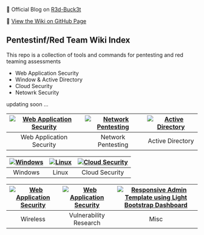🔴 Official Blog on [R3d-Buck3t](https://medium.com/r3d-buck3t)

🔎 [View the Wiki on GitHub Page](https://nairuzabulhul.github.io/R3d-Buck3T/)


## Pentestinf/Red Team Wiki Index 
This repo is a collection of tools and commands for pentesting and red teaming assessments

+ Web Application Security 
+ Window & Active Directory 
+ Cloud Security
+ Netowrk Security


updating soon ...


|[![Web Application Security](https://raw.githubusercontent.com/nairuzabulhul/R3d-Buck3T/master/images/Hnet.com-image%20(1).jpg)](https://github.com/nairuzabulhul/R3d-Buck3T/blob/master/Web%20Application%20Security/Web%20Application%20Security.md)|[![Network Pentesting](https://raw.githubusercontent.com/nairuzabulhul/R3d-Buck3T/master/images/Hnet.com-image.jpg)](https://example")|[![Active Directory](https://raw.githubusercontent.com/nairuzabulhul/R3d-Buck3T/master/images/Webp.net-resizeimage.jpg)](https://github.com/nairuzabulhul/R3d-Buck3T/blob/master/Active%20Directory/Active%20Directory.md "Active Directory")
|:--:|:--:|:--:|
|Web Application Security| Network Pentesting | Active Directory|



|[![Windows](https://raw.githubusercontent.com/nairuzabulhul/R3d-Buck3T/master/images/Webp.net-resizeimage%20(5).jpg)](https://example)|[![Linux](https://img.youtube.com/vi/raKV5Rb8oOM/mqdefault.jpg)](https://www.creative-tim.com/courses "ReactJS and Redux Tutorial with real-life examples")|[![Cloud Security](https://raw.githubusercontent.com/nairuzabulhul/R3d-Buck3T/master/images/Webp.net-resizeimage%20(2).jpg)](https://example")
|:--:|:--:|:--:|
|Windows | Linux | Cloud Security|


|[![Web Application Security](https://img.youtube.com/vi/BMPHfnAA9iI/mqdefault.jpg)](https://example "Web Application Security")|[![Web Application Security](https://img.youtube.com/vi/raKV5Rb8oOM/mqdefault.jpg)](https://www.creative-tim.com/courses "ReactJS and Redux Tutorial with real-life examples")|[![Responsive Admin Template using Light Bootstrap Dashboard](https://img.youtube.com/vi/vt5hemH8I9w/mqdefault.jpg)](https://www.creative-tim.com/courses "Responsive Admin Template using Light Bootstrap Dashboard")
|:--:|:--:|:--:|
| Wireless | Vulnerability Research | Misc|



